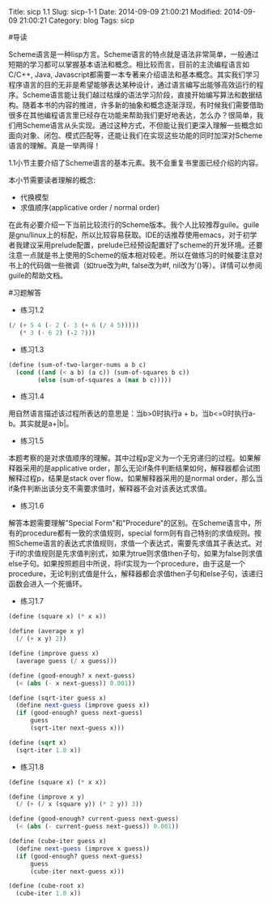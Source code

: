 Title: sicp 1.1
Slug: sicp-1-1
Date: 2014-09-09 21:00:21
Modified: 2014-09-09 21:00:21
Category: blog
Tags: sicp

#导读

Scheme语言是一种lisp方言。Scheme语言的特点就是语法非常简单，一般通过短期的学习都可以掌握基本语法和概念。相比较而言，目前的主流编程语言如C/C++, Java, Javascript都需要一本专著来介绍语法和基本概念。其实我们学习程序语言的目的无非是希望能够表达某种设计，通过语言编写出能够高效运行的程序。Scheme语言能让我们越过枯燥的语法学习阶段，直接开始编写算法和数据结构。随着本书的内容的推进，许多新的抽象和概念逐渐浮现，有时候我们需要借助很多在其他编程语言里已经存在功能来帮助我们更好地表达，怎么办？很简单，我们用Scheme语言从头实现。通过这种方式，不但能让我们更深入理解一些概念如面向对象、闭包、模式匹配等，还能让我们在实现这些功能的同时加深对Scheme语言的理解。真是一举两得！

1.1小节主要介绍了Scheme语言的基本元素。我不会重复书里面已经介绍的内容。

本小节需要读者理解的概念:

* 代换模型
* 求值顺序(applicative order / normal order)

在此有必要介绍一下当前比较流行的Scheme版本。我个人比较推荐guile。guile是gnu/linux上的标配，所以比较容易获取。IDE的话推荐使用emacs，对于初学者我建议采用prelude配置，prelude已经预设配置好了scheme的开发环境。还要注意一点就是书上使用的Scheme的版本相对较老。所以在做练习的时候要注意对书上的代码做一些微调（如true改为#t, false改为#f, nil改为'()等）。详情可以参阅guile的帮助文档。

#习题解答

* 练习1.2

``` Scheme
(/ (+ 5 4 (- 2 (- 3 (+ 6 (/ 4 5)))))
   (* 3 (- 6 2) (-2 7)))
```

* 练习1.3

``` Scheme
(define (sum-of-two-larger-nums a b c)
  (cond ((and (< a b) (a c)) (sum-of-squares b c))
        (else (sum-of-squares a (max b c)))))
```

* 练习1.4

用自然语言描述该过程所表达的意思是：当b>0时执行a + b，当b<=0时执行a-b。其实就是a+|b|。

* 练习1.5

本题考察的是对求值顺序的理解。其中过程p定义为一个无穷递归的过程。如果解释器采用的是applicative order，那么无论if条件判断结果如何，解释器都会试图解释过程p，结果是stack over flow。如果解释器采用的是normal order，那么当if条件判断出该分支不需要求值时，解释器不会对该表达式求值。

* 练习1.6

解答本题需要理解"Special Form"和"Procedure"的区别。在Scheme语言中，所有的procedure都有一致的求值规则，special form则有自己特别的求值规则。按照Scheme语言的表达式求值规则，求值一个表达式，需要先求值其子表达式。对于if的求值规则是先求值判别式，如果为true则求值then子句，如果为false则求值else子句。如果按照题目中所说，将if实现为一个procedure，由于这是一个procedure，无论判别式值是什么，解释器都会求值then子句和else子句，该递归函数会进入一个死循环。

* 练习1.7

``` Scheme
(define (square x) (* x x))

(define (average x y)
  (/ (+ x y) 2))

(define (improve guess x)
  (average guess (/ x guess)))

(define (good-enough? x next-guess)
  (< (abs (- x next-guess)) 0.001))

(define (sqrt-iter guess x)
  (define next-guess (improve guess x))
  (if (good-enough? guess next-guess)
      guess
      (sqrt-iter next-guess x)))

(define (sqrt x)
  (sqrt-iter 1.0 x))
```

* 练习1.8

``` Scheme
(define (square x) (* x x))

(define (improve x y)
  (/ (+ (/ x (square y)) (* 2 y)) 3))

(define (good-enough? current-guess next-guess)
  (< (abs (- current-guess next-guess)) 0.001))

(define (cube-iter guess x)
  (define next-guess (improve x guess))
  (if (good-enough? guess next-guess)
      guess
      (cube-iter next-guess x)))

(define (cube-root x)
  (cube-iter 1.0 x))
```
